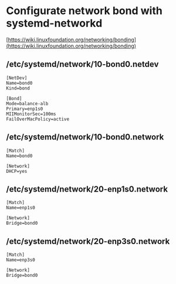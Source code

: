 # Configurate network bond with systemd-networkd

[https://wiki.linuxfoundation.org/networking/bonding](https://wiki.linuxfoundation.org/networking/bonding)

## /etc/systemd/network/10-bond0.netdev

```
[NetDev]
Name=bond0
Kind=bond

[Bond]
Mode=balance-alb
Primary=enp1s0
MIIMonitorSec=100ms
FailOverMacPolicy=active
```

## /etc/systemd/network/10-bond0.network

```
[Match]
Name=bond0

[Network]
DHCP=yes
```

## /etc/systemd/network/20-enp1s0.network

```
[Match]
Name=enp1s0

[Network]
Bridge=bond0
```

## /etc/systemd/network/20-enp3s0.network

```
[Match]
Name=enp3s0

[Network]
Bridge=bond0
```
